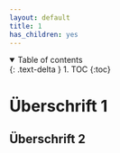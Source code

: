 ```yaml
---
layout: default
title: 1
has_children: yes
---
```


<details open markdown="block">
  <summary>
    Table of contents
  </summary>
  {: .text-delta }
1. TOC
{:toc}
</details>

# Überschrift 1
## Überschrift 2
